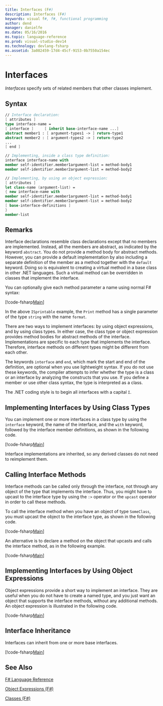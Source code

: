 ```yaml
---
title: Interfaces (F#)
description: Interfaces (F#)
keywords: visual f#, f#, functional programming
author: dend
manager: danielfe
ms.date: 05/16/2016
ms.topic: language-reference
ms.prod: visual-studio-dev14
ms.technology: devlang-fsharp
ms.assetid: 3a082459-17d4-45cf-9153-0b7550a154ec 
---
```


# Interfaces

*Interfaces* specify sets of related members that other classes implement.


## Syntax

```fsharp
// Interface declaration:
[ attributes ]
type interface-name =
[ interface ]     [ inherit base-interface-name ...]
abstract member1 : [ argument-types1 -> ] return-type1
abstract member2 : [ argument-types2 -> ] return-type2
...
[ end ]

// Implementing, inside a class type definition:
interface interface-name with
member self-identifier.member1argument-list = method-body1
member self-identifier.member2argument-list = method-body2

// Implementing, by using an object expression:
[ attributes ]
let class-name (argument-list) =
{ new interface-name with
member self-identifier.member1argument-list = method-body1
member self-identifier.member2argument-list = method-body2
[ base-interface-definitions ]
}
member-list
```

## Remarks
Interface declarations resemble class declarations except that no members are implemented. Instead, all the members are abstract, as indicated by the keyword `abstract`. You do not provide a method body for abstract methods. However, you can provide a default implementation by also including a separate definition of the member as a method together with the `default` keyword. Doing so is equivalent to creating a virtual method in a base class in other .NET languages. Such a virtual method can be overridden in classes that implement the interface.

You can optionally give each method parameter a name using normal F# syntax:

[!code-fsharp[Main](snippets/fslangref1/snippet24032.fs)]

In the above `ISprintable` example, the `Print` method has a single parameter of the type `string` with the name `format`.

There are two ways to implement interfaces: by using object expressions, and by using class types. In either case, the class type or object expression provides method bodies for abstract methods of the interface. Implementations are specific to each type that implements the interface. Therefore, interface methods on different types might be different from each other.

The keywords `interface` and `end`, which mark the start and end of the definition, are optional when you use lightweight syntax. If you do not use these keywords, the compiler attempts to infer whether the type is a class or an interface by analyzing the constructs that you use. If you define a member or use other class syntax, the type is interpreted as a class.

The .NET coding style is to begin all interfaces with a capital `I`.


## Implementing Interfaces by Using Class Types
You can implement one or more interfaces in a class type by using the `interface` keyword, the name of the interface, and the `with` keyword, followed by the interface member definitions, as shown in the following code.

[!code-fsharp[Main](snippets/fslangref1/snippet2801.fs)]

Interface implementations are inherited, so any derived classes do not need to reimplement them.


## Calling Interface Methods
Interface methods can be called only through the interface, not through any object of the type that implements the interface. Thus, you might have to upcast to the interface type by using the `:>` operator or the `upcast` operator in order to call these methods.

To call the interface method when you have an object of type `SomeClass`, you must upcast the object to the interface type, as shown in the following code.

[!code-fsharp[Main](snippets/fslangref1/snippet2802.fs)]

An alternative is to declare a method on the object that upcasts and calls the interface method, as in the following example.

[!code-fsharp[Main](snippets/fslangref1/snippet2803.fs)]
    
## Implementing Interfaces by Using Object Expressions
Object expressions provide a short way to implement an interface. They are useful when you do not have to create a named type, and you just want an object that supports the interface methods, without any additional methods. An object expression is illustrated in the following code.

[!code-fsharp[Main](snippets/fslangref1/snippet2804.fs)]
    
## Interface Inheritance
Interfaces can inherit from one or more base interfaces.

[!code-fsharp[Main](snippets/fslangref1/snippet2805.fs)]
    
## See Also
[F&#35; Language Reference](FSharp-Language-Reference.md)

[Object Expressions &#40;F&#35;&#41;](Object-Expressions-%5BFSharp%5D.md)

[Classes &#40;F&#35;&#41;](Classes-%5BFSharp%5D.md)